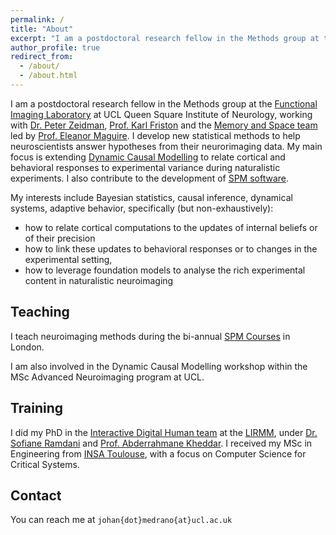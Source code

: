 ```yaml
---
permalink: /
title: "About"
excerpt: "I am a postdoctoral research fellow in the Methods group at the Functional Imaging Laboratory at UCL Queen Square Institute of Neurology, working with Dr. Peter Zeidman, Prof. Karl Friston and the Memory and Space team led by Prof. Eleanor Maguire."
author_profile: true
redirect_from: 
  - /about/
  - /about.html
---
```

 
I am a postdoctoral research fellow in the Methods group at the [Functional Imaging Laboratory](fil.ion.ucl.ac.uk) at UCL Queen Square Institute of Neurology, working with [Dr. Peter Zeidman](https://peterzeidman.co.uk/), [Prof. Karl Friston](https://www.fil.ion.ucl.ac.uk/~karl/) and the [Memory and Space team](https://www.fil.ion.ucl.ac.uk/team/memory-space-team/) led by [Prof. Eleanor Maguire](https://profiles.ucl.ac.uk/9569-eleanor-maguire). I develop new statistical methods to help neuroscientists answer hypotheses from their neurorimaging data. My main focus is extending [Dynamic Causal Modelling](http://www.scholarpedia.org/article/Dynamic_causal_modeling) to relate cortical and behavioral responses to experimental variance during naturalistic experiments. I also contribute to the development of [SPM software](https://github.com/spm).

My interests include Bayesian statistics, causal inference, dynamical systems, adaptive behavior, specifically (but non-exhaustively): 
 - how to relate cortical computations to the updates of internal beliefs or of their precision
 - how to link these updates to behavioral responses or to changes in the experimental setting,
 - how to leverage foundation models to analyse the rich experimental content in naturalistic neuroimaging

## Teaching

I teach neuroimaging methods during the bi-annual [SPM Courses](https://www.fil.ion.ucl.ac.uk/spm/course/london/) in London. 

I am also involved in the Dynamic Causal Modelling workshop within the MSc Advanced Neuroimaging program at UCL.
 
## Training
I did my PhD in the [Interactive Digital Human team](https://www.lirmm.fr/teams-en/idh-en/) at the [LIRMM](https://www.lirmm.fr/), under [Dr. Sofiane Ramdani](https://scholar.google.com/citations?user=sf56cFwAAAAJ) and [Prof. Abderrahmane Kheddar](https://scholar.google.com/citations?user=yd4xmlcAAAAJ). I received my MSc in Engineering from [INSA Toulouse](https://www.insa-toulouse.fr/en/), with a focus on Computer Science for Critical Systems. 

## Contact
You can reach me at `johan{dot}medrano{at}ucl.ac.uk`
